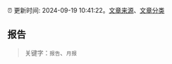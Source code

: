 :alarm_clock: 更新时间: 2024-09-19 10:41:22。[文章来源](/README.md)、[文章分类](/TAGS.md)

## 报告


> 关键字：`报告`、`月报`



